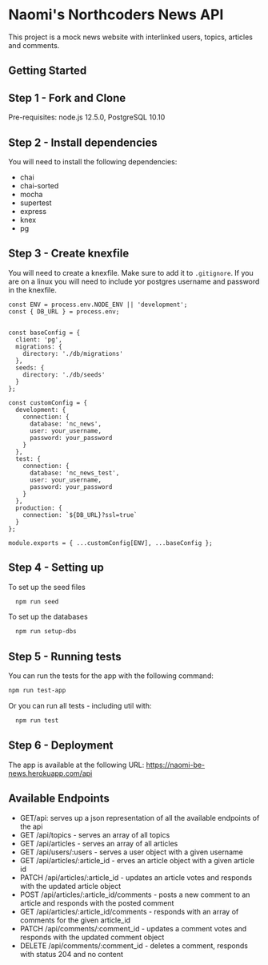 # Naomi's Northcoders News API

This project is a mock news website with interlinked users, topics, articles and comments.

## Getting Started

## Step 1 - Fork and Clone
Pre-requisites: node.js 12.5.0, PostgreSQL 10.10

## Step 2 - Install dependencies

You will need to install the following dependencies:
* chai
* chai-sorted
* mocha
* supertest 
* express
* knex 
* pg



## Step 3 - Create knexfile 
You will need to create a knexfile. Make sure to add it to `.gitignore`.
If you are on a linux you will need to include yor postgres username and password in the knexfile.

```
const ENV = process.env.NODE_ENV || 'development';
const { DB_URL } = process.env;


const baseConfig = {
  client: 'pg',
  migrations: {
    directory: './db/migrations'
  },
  seeds: {
    directory: './db/seeds'
  }
};

const customConfig = {
  development: {
    connection: {
      database: 'nc_news',
      user: your_username,
      password: your_password
    }
  },
  test: {
    connection: {
      database: 'nc_news_test',
      user: your_username,
      password: your_password
    }
  },
  production: {
    connection: `${DB_URL}?ssl=true`
  }
};

module.exports = { ...customConfig[ENV], ...baseConfig };
```
## Step 4 - Setting up

To set up the seed files
```bash
  npm run seed
```

To set up the databases
```bash
  npm run setup-dbs
```

## Step 5 - Running tests
You can run the tests for the app with the following command:
```bash
npm run test-app

```
Or you can run all tests - including util with:

```bash
  npm run test
```
## Step 6 - Deployment
The app is available at the following URL:
https://naomi-be-news.herokuapp.com/api

## Available Endpoints
* GET/api: serves up a json representation of all the available endpoints of the api
* GET /api/topics - serves an array of all topics
* GET /api/articles - serves an array of all articles
* GET /api/users/:users - serves a user object with a given username
* GET /api/articles/:article_id - erves an article object with a given article id
* PATCH /api/articles/:article_id - updates an article votes and responds with the updated article object
* POST /api/articles/:article_id/comments - posts a new comment to an article and responds with the posted comment
* GET /api/articles/:article_id/comments - responds with an array of comments for the given article_id
* PATCH /api/comments/:comment_id - updates a comment votes and responds with the updated comment object
* DELETE /api/comments/:comment_id - deletes a comment, responds with status 204 and no content